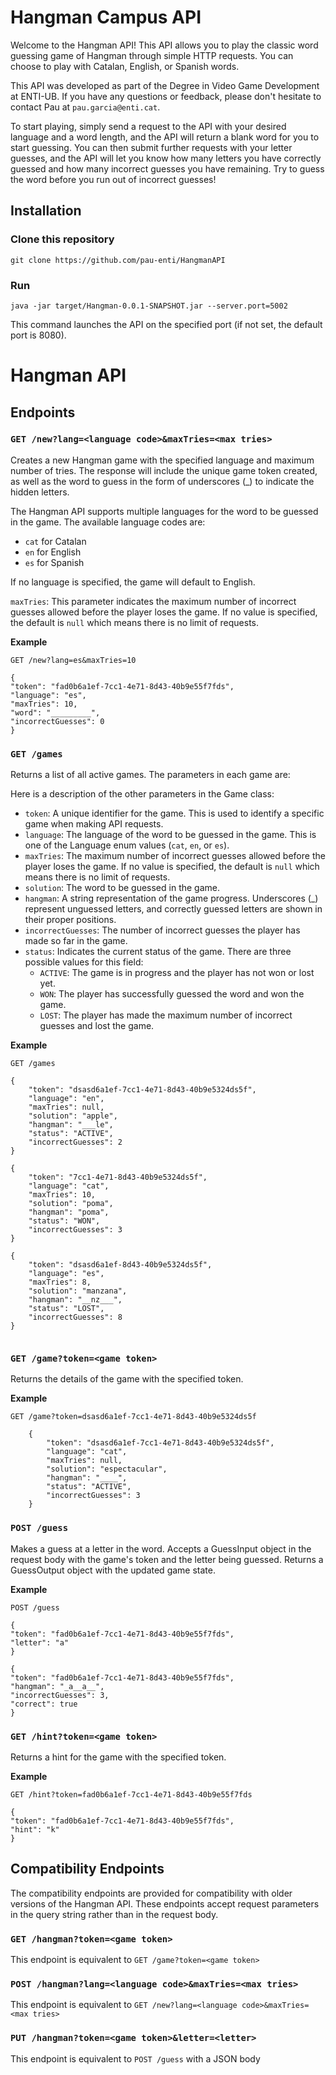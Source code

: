 # Hangman Campus API

Welcome to the Hangman API! This API allows you to play the classic word guessing game of Hangman through simple HTTP requests. You can choose to play with Catalan, English, or Spanish words.

This API was developed as part of the Degree in Video Game Development at ENTI-UB. If you have any questions or feedback, please don't hesitate to contact Pau at `pau.garcia@enti.cat`.

To start playing, simply send a request to the API with your desired language and a word length, and the API will return a blank word for you to start guessing. You can then submit further requests with your letter guesses, and the API will let you know how many letters you have correctly guessed and how many incorrect guesses you have remaining. Try to guess the word before you run out of incorrect guesses!


## Installation

### Clone this repository
``` 
git clone https://github.com/pau-enti/HangmanAPI
```
### Run

```
java -jar target/Hangman-0.0.1-SNAPSHOT.jar --server.port=5002
```

This command launches the API on the specified port (if not set, the default port is 8080). 


# Hangman API


## Endpoints

### `GET /new?lang=<language code>&maxTries=<max tries>`

Creates a new Hangman game with the specified language and maximum number of tries. The response will include the unique game token created, as well as the word to guess in the form of underscores (_) to indicate the hidden letters.

The Hangman API supports multiple languages for the word to be guessed in the game. The available language codes are:

- `cat` for Catalan
- `en` for English
- `es` for Spanish

If no language is specified, the game will default to English.

`maxTries`: This parameter indicates the maximum number of incorrect guesses allowed before the player loses the game. If no value is specified, the default is `null` which means there is no limit of requests.

**Example**
```
GET /new?lang=es&maxTries=10

{
"token": "fad0b6a1ef-7cc1-4e71-8d43-40b9e55f7fds",
"language": "es",
"maxTries": 10,
"word": "_________",
"incorrectGuesses": 0
}
```


### `GET /games`

Returns a list of all active games. The parameters in each game are:

Here is a description of the other parameters in the Game class:

- `token`: A unique identifier for the game. This is used to identify a specific game when making API requests.
- `language`: The language of the word to be guessed in the game. This is one of the Language enum values (`cat`, `en`, or `es`).
- `maxTries`: The maximum number of incorrect guesses allowed before the player loses the game. If no value is specified, the default is `null` which means there is no limit of requests.
- `solution`: The word to be guessed in the game.
- `hangman`: A string representation of the game progress. Underscores (_) represent unguessed letters, and correctly guessed letters are shown in their proper positions.
- `incorrectGuesses`: The number of incorrect guesses the player has made so far in the game.
-  `status`: Indicates the current status of the game. There are three possible values for this field:
   - `ACTIVE`: The game is in progress and the player has not won or lost yet.
   - `WON`: The player has successfully guessed the word and won the game.
   - `LOST`: The player has made the maximum number of incorrect guesses and lost the game.

**Example**

```
GET /games

{
    "token": "dsasd6a1ef-7cc1-4e71-8d43-40b9e5324ds5f",
    "language": "en",
    "maxTries": null,
    "solution": "apple",
    "hangman": "___le",
    "status": "ACTIVE",
    "incorrectGuesses": 2
}

{
    "token": "7cc1-4e71-8d43-40b9e5324ds5f",
    "language": "cat",
    "maxTries": 10,
    "solution": "poma",
    "hangman": "poma",
    "status": "WON",
    "incorrectGuesses": 3
}

{
    "token": "dsasd6a1ef-8d43-40b9e5324ds5f",
    "language": "es",
    "maxTries": 8,
    "solution": "manzana",
    "hangman": "__nz___",
    "status": "LOST",
    "incorrectGuesses": 8
}


```

### `GET /game?token=<game token>`

Returns the details of the game with the specified token.

**Example**
```
GET /game?token=dsasd6a1ef-7cc1-4e71-8d43-40b9e5324ds5f

    {
        "token": "dsasd6a1ef-7cc1-4e71-8d43-40b9e5324ds5f",
        "language": "cat",
        "maxTries": null,
        "solution": "espectacular",
        "hangman": "____",
        "status": "ACTIVE",
        "incorrectGuesses": 3
    }
```


### `POST /guess`
Makes a guess at a letter in the word. Accepts a GuessInput object in the request body with the game's token and the letter being guessed. Returns a GuessOutput object with the updated game state.

**Example**
```
POST /guess

{
"token": "fad0b6a1ef-7cc1-4e71-8d43-40b9e55f7fds",
"letter": "a"
}
```
```
{
"token": "fad0b6a1ef-7cc1-4e71-8d43-40b9e55f7fds",
"hangman": "_a__a__",
"incorrectGuesses": 3,
"correct": true
}
```

### `GET /hint?token=<game token>`
Returns a hint for the game with the specified token.

**Example**

```
GET /hint?token=fad0b6a1ef-7cc1-4e71-8d43-40b9e55f7fds

{
"token": "fad0b6a1ef-7cc1-4e71-8d43-40b9e55f7fds",
"hint": "k"
}
```

## Compatibility Endpoints
The compatibility endpoints are provided for compatibility with older versions of the Hangman API. These endpoints accept request parameters in the query string rather than in the request body.

### `GET /hangman?token=<game token>`

This endpoint is equivalent to `GET /game?token=<game token>`

### `POST /hangman?lang=<language code>&maxTries=<max tries>`

This endpoint is equivalent to `GET /new?lang=<language code>&maxTries=<max tries>`

### `PUT /hangman?token=<game token>&letter=<letter>`

This endpoint is equivalent to `POST /guess` with a JSON body 